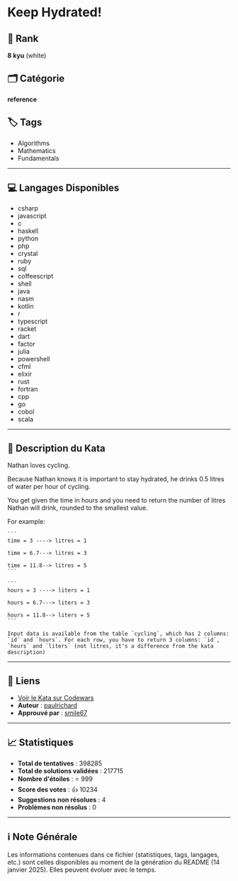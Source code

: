# Keep Hydrated!

## 🏅 Rank
**8 kyu** (white)

## 🗂️ Catégorie
**reference**

## 🏷️ Tags
- Algorithms
- Mathematics
- Fundamentals

---

## 💻 Langages Disponibles
- csharp
- javascript
- c
- haskell
- python
- php
- crystal
- ruby
- sql
- coffeescript
- shell
- java
- nasm
- kotlin
- r
- typescript
- racket
- dart
- factor
- julia
- powershell
- cfml
- elixir
- rust
- fortran
- cpp
- go
- cobol
- scala

---

## 📜 Description du Kata

Nathan loves cycling. 

Because Nathan knows it is important to stay hydrated, he drinks 0.5 litres of water per hour of cycling.

You get given the time in hours and you need to return the number of litres Nathan will drink, rounded to the smallest value.

For example:
~~~if-not:sql
```
time = 3 ----> litres = 1

time = 6.7---> litres = 3

time = 11.8--> litres = 5
```
~~~
~~~if:sql
```
hours = 3 ----> liters = 1

hours = 6.7---> liters = 3

hours = 11.8--> liters = 5
```

Input data is available from the table `cycling`, which has 2 columns: `id` and `hours`. For each row, you have to return 3 columns: `id`, `hours` and `liters` (not litres, it's a difference from the kata description)
~~~

---

## 🔗 Liens
- [Voir le Kata sur Codewars](https://www.codewars.com/kata/582cb0224e56e068d800003c)
- **Auteur** : [paulrichard](https://www.codewars.com/users/paulrichard)
- **Approuvé par** : [smile67](https://www.codewars.com/users/smile67)

---

## 📈 Statistiques
- **Total de tentatives** : 398285
- **Total de solutions validées** : 217715
- **Nombre d'étoiles** : ⭐ 999
- **Score des votes** : 👍 10234
- **Suggestions non résolues** : 4
- **Problèmes non résolus** : 0

---

## ℹ️ Note Générale
Les informations contenues dans ce fichier (statistiques, tags, langages, etc.) sont celles disponibles au moment de la génération du README (14 janvier 2025). Elles peuvent évoluer avec le temps.

